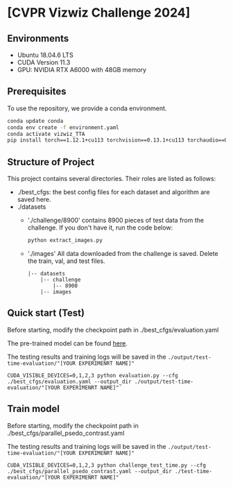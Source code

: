 # [CVPR Vizwiz Challenge 2024]
## Environments
+ Ubuntu 18.04.6 LTS
+ CUDA Version 11.3
+ GPU: NVIDIA RTX A6000 with 48GB memory

## Prerequisites

To use the repository, we provide a conda environment.

```bash
conda update conda
conda env create -f environment.yaml
conda activate vizwiz_TTA
pip install torch==1.12.1+cu113 torchvision==0.13.1+cu113 torchaudio==0.12.1 --extra-index-url https://download.pytorch.org/whl/cu113
```

## Structure of Project

This project contains several directories. Their roles are listed as follows:
+ ./best_cfgs: the best config files for each dataset and algorithm are saved here.
+ ./datasets
  - './challenge/8900' contains 8900 pieces of test data from the challenge. If you don't have it, run the code below:
    ```bash
    python extract_images.py
    ```
  - './images' All data downloaded from the challenge is saved. Delete the train, val, and test files.
    
  	    |-- datasets 
  	        |-- challenge
                |-- 8900
            |-- images

  
## Quick start (Test)

Before starting, modify the checkpoint path in ./best_cfgs/evaluation.yaml

The pre-trained model can be found [here]().

The testing results and training logs will be saved in the `./output/test-time-evaluation/"[YOUR EXPERIMENRT NAME]"`

    CUDA_VISIBLE_DEVICES=0,1,2,3 python evaluation.py --cfg ./best_cfgs/evaluation.yaml --output_dir ./output/test-time-evaluation/"[YOUR EXPERIMENRT NAME]"`

## Train model

Before starting, modify the checkpoint path in ./best_cfgs/parallel_psedo_contrast.yaml

The testing results and training logs will be saved in the `./output/test-time-evaluation/"[YOUR EXPERIMENRT NAME]"`

    CUDA_VISIBLE_DEVICES=0,1,2,3 python challenge_test_time.py --cfg ./best_cfgs/parallel_psedo_contrast.yaml --output_dir ./test-time-evaluation/"[YOUR EXPERIMENRT NAME]"




